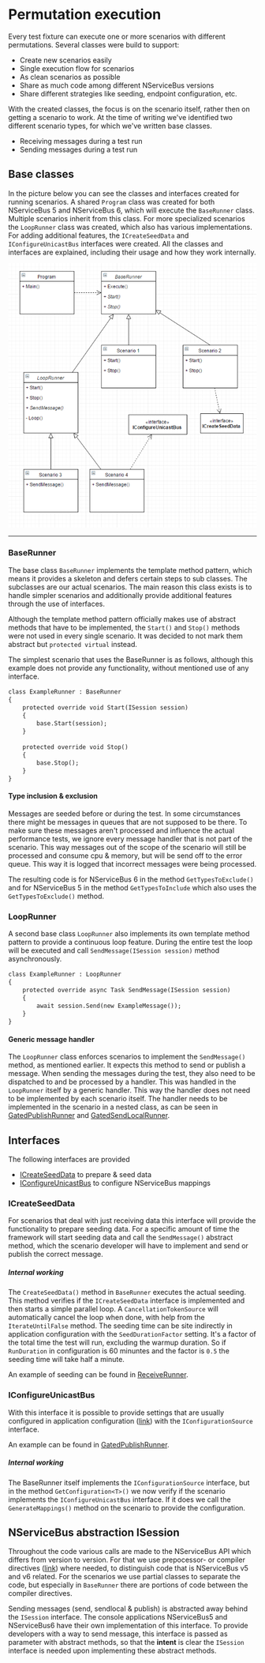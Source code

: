 # Permutation execution #

Every test fixture can execute one or more scenarios with different permutations. Several classes were build to support:

- Create new scenarios easily
- Single execution flow for scenarios
- As clean scenarios as possible
- Share as much code among different NServiceBus versions
- Share different strategies like seeding, endpoint configuration, etc.

With the created classes, the focus is on the scenario itself, rather then on getting a scenario to work. At the time of writing we've identified two different scenario types, for which we've written base classes.

- Receiving messages during a test run
- Sending messages during a test run

## Base classes ##

In the picture below you can see the classes and interfaces created for running scenarios. A shared `Program` class was created for both NServiceBus 5 and NServiceBus 6, which will execute the `BaseRunner` class. Multiple scenarios inherit from this class. For more specialized scenarios the `LoopRunner` class was created, which also has various implementations. For adding additional features, the `ICreateSeedData` and `IConfigureUnicastBus` interfaces were created. All the classes and interfaces are explained, including their usage and how they work internally.

![UML Base Classes](https://raw.githubusercontent.com/Particular/EndToEnd/doco/docs/images/baseclasses.png)

----------

### BaseRunner

The base class `BaseRunner` implements the template method pattern, which means it provides a skeleton and defers certain steps to sub classes. The subclasses are our actual scenarios. The main reason this class exists is to handle simpler scenarios and additionally provide additional features through the use of interfaces.

Although the template method pattern officially makes use of abstract methods that have to be implemented, the `Start()` and `Stop()` methods were not used in every single scenario. It was decided to not mark them abstract but `protected virtual` instead.

The simplest scenario that uses the BaseRunner is as follows, although this example does not provide any functionality, without mentioned use of any interface. 

```
class ExampleRunner : BaseRunner
{
    protected override void Start(ISession session)
    {
        base.Start(session);
    }

    protected override void Stop()
    {
        base.Stop();
    }	
}
```
#### Type inclusion & exclusion
Messages are seeded before or during the test. In some circumstances there might be messages in queues that are not supposed to be there. To make sure these messages aren't processed and influence the actual performance tests, we ignore every message handler that is not part of the scenario. This way messages out of the scope of the scenario will still be processed and consume cpu & memory, but will be send off to the error queue. This way it is logged that incorrect messages were being processed.

The resulting code is for NServiceBus 6 in the method `GetTypesToExclude()` and for NServiceBus 5 in the method `GetTypesToInclude` which also uses the `GetTypesToExclude()` method.

### LoopRunner

A second base class `LoopRunner` also implements its own template method pattern to provide a continuous loop feature. During the entire test the loop will be executed and call `SendMessage(ISession session)` method asynchronously. 

```
class ExampleRunner : LoopRunner
{
    protected override async Task SendMessage(ISession session)
    {
        await session.Send(new ExampleMessage());
    }
}
```

#### Generic message handler
The `LoopRunner` class enforces scenarios to implement the `SendMessage()` method, as mentioned earlier. It expects this method to send or publish a message. When sending the messages during the test, they also need to be dispatched to and be processed by a handler. This was handled in the `LoopRunner` itself by a generic handler. This way the handler does not need to be implemented by each scenario itself. The handler needs to be implemented in the scenario in a nested class, as can be seen in [GatedPublishRunner](EndToEnd/src/PerformanceTests/Common/Scenarios/GatedPublish/GatedPublishRunner.cs) and [GatedSendLocalRunner](EndToEnd/src/PerformanceTests/Common/Scenarios/GatedSendLocal/GatedSendLocalRunner.cs).  

## Interfaces ##

The following interfaces are provided

- [ICreateSeedData](EndToEnd/src/PerformanceTests/Common/Scenarios/ICreateSeedData.cs) to prepare & seed data
- [IConfigureUnicastBus](EndToEnd/src/PerformanceTests/Common/IConfigureUnicastBus.cs) to configure NServiceBus mappings


### ICreateSeedData
For scenarios that deal with just receiving data this interface will provide the functionality to prepare seeding data. For a specific amount of time the framework will start seeding data and call the `SendMessage()` abstract method, which the scenario developer will have to implement and send or publish the correct message.

##### Internal working
The `CreateSeedData()` method in `BaseRunner` executes the actual seeding. This method verifies if the `ICreateSeedData` interface is implemented and then starts a simple parallel loop. A `CancellationTokenSource` will automatically cancel the loop when done, with help from the `IterateUntilFalse` method. The seeding time can be site indirectly in application configuration with the `SeedDurationFactor` setting. It's a factor of the total time the test will run, excluding the warmup duration. So if `RunDuration` in configuration is 60 minuntes and the factor is `0.5` the seeding time will take half a minute.

An example of seeding can be found in [ReceiveRunner](EndToEnd/src/PerformanceTests/Common/Scenarios/Receive/ReceiveRunner.cs).

### IConfigureUnicastBus   
With this interface it is possible to provide settings that are usually configured in application configuration ([link](http://docs.particular.net/nservicebus/hosting/custom-configuration-providers)) with the `IConfigurationSource` interface.

An example can be found in [GatedPublishRunner](EndToEnd/src/PerformanceTests/Common/Scenarios/GatedPublish/GatedPublishRunner.cs).

##### Internal working
The BaseRunner itself implements the `IConfigurationSource` interface, but in the method `GetConfiguration<T>()` we now verify if the scenario implements the `IConfigureUnicastBus` interface. If it does we call the `GenerateMappings()` method on the scenario to provide the configuration. 

## NServiceBus abstraction ISession ##
Throughout the code various calls are made to the NServiceBus API which differs from version to version. For that we use prepocessor- or compiler directives ([link](https://msdn.microsoft.com/en-us/library/ed8yd1ha.aspx?f=255&MSPPError=-2147217396)) where needed, to distinguish code that is NServiceBus v5 and v6 related. For the scenarios we use partial classes to separate the code, but especially in `BaseRunner` there are portions of code between the compiler directives.

Sending messages (send, sendlocal & publish) is abstracted away behind the `ISession` interface. The console applications NServiceBus5 and NServiceBus6 have their own implementation of this interface. To provide developers with a way to send message, this interface is passed as parameter with abstract methods, so that the **intent** is clear the `ISession` interface is needed upon implementing these abstract methods.  

